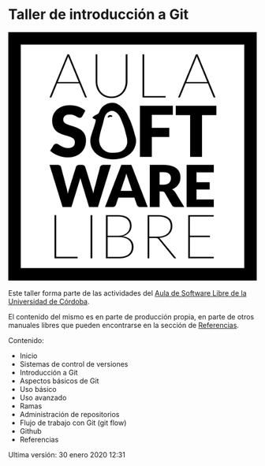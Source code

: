 # Taller de introducción a Git

![Aula Software Libre de la UCO](docs/images/logoasl.png)

Este taller forma parte de las actividades del [Aula de Software Libre de la
Universidad de Córdoba](https://www.uco.es/aulasoftwarelibre).

El contenido del mismo es en parte de producción propia, en parte de otros
manuales libres que pueden encontrarse en la sección de [Referencias](docs/referencias.md).

Contenido:
  * Inicio
  * Sistemas de control de versiones
  * Introducción a Git
  * Aspectos básicos de Git
  * Uso básico
  * Uso avanzado
  * Ramas
  * Administración de repositorios
  * Flujo de trabajo con Git (git flow)
  * Github
  * Referencias

Ultima versión: 30 enero 2020 12:31
